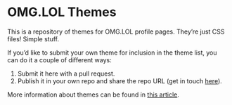 # OMG.LOL Themes

This is a repository of themes for OMG.LOL profile pages. They’re just CSS files! Simple stuff.

If you’d like to submit your own theme for inclusion in the theme list, you can do it a couple of different ways:

1. Submit it here with a pull request.
2. Publish it in your own repo and share the repo URL (get in touch [here](https://meta.omg.lol/help/contact)).

More information about themes can be found in [this article](https://meta.omg.lol/help/profile-themes).